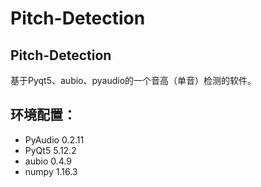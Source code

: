 # Pitch-Detection
Pitch-Detection
---------------
基于Pyqt5、aubio、pyaudio的一个音高（单音）检测的软件。

 环境配置：
 -
  - PyAudio     0.2.11
  - PyQt5        5.12.2
  - aubio         0.4.9
  - numpy       1.16.3
